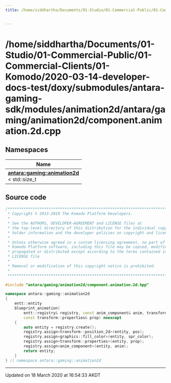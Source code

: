 ```yaml
---
title: /home/siddhartha/Documents/01-Studio/01-Commercial-Public/01-Commercial-Clients/01-Komodo/2020-03-14-developer-docs-test/doxy/submodules/antara-gaming-sdk/modules/animation2d/antara/gaming/animation2d/component.animation.2d.cpp


---
```


# /home/siddhartha/Documents/01-Studio/01-Commercial-Public/01-Commercial-Clients/01-Komodo/2020-03-14-developer-docs-test/doxy/submodules/antara-gaming-sdk/modules/animation2d/antara/gaming/animation2d/component.animation.2d.cpp







## Namespaces

| Name           |
| -------------- |
| **[antara::gaming::animation2d](Namespaces/namespaceantara_1_1gaming_1_1animation2d.md)** <br>< std::size_t  |














## Source code

```cpp
/******************************************************************************
 * Copyright © 2013-2019 The Komodo Platform Developers.                      *
 *                                                                            *
 * See the AUTHORS, DEVELOPER-AGREEMENT and LICENSE files at                  *
 * the top-level directory of this distribution for the individual copyright  *
 * holder information and the developer policies on copyright and licensing.  *
 *                                                                            *
 * Unless otherwise agreed in a custom licensing agreement, no part of the    *
 * Komodo Platform software, including this file may be copied, modified,     *
 * propagated or distributed except according to the terms contained in the   *
 * LICENSE file                                                               *
 *                                                                            *
 * Removal or modification of this copyright notice is prohibited.            *
 *                                                                            *
 ******************************************************************************/

#include "antara/gaming/animation2d/component.animation.2d.hpp"

namespace antara::gaming::animation2d
{
    entt::entity
    blueprint_animation(
        entt::registry& registry, const anim_component& anim, transform::position_2d pos, graphics::fill_color spr_color,
        const transform::properties& prop) noexcept
    {
        auto entity = registry.create();
        registry.assign<transform::position_2d>(entity, pos);
        registry.assign<graphics::fill_color>(entity, spr_color);
        registry.assign<transform::properties>(entity, prop);
        registry.assign<anim_component>(entity, anim);
        return entity;
    }
} // namespace antara::gaming::animation2d
```


-------------------------------

Updated on 18 March 2020 at 16:54:33 AKDT
